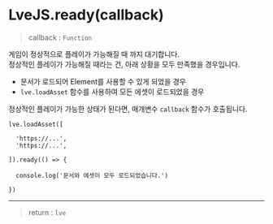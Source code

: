 # LveJS.ready(callback)

> callback : `Function`  

게임이 정상적으로 플레이가 가능해질 때 까지 대기합니다.  
정상적인 플레이가 가능해질 때라는 건, 아래 상황을 모두 만족했을 경우입니다.

* 문서가 로드되어 Element를 사용할 수 있게 되었을 경우
* `lve.loadAsset` 함수를 사용하여 모든 에셋이 로드되었을 경우

정상적인 플레이가 가능한 상태가 된다면, 매개변수 `callback` 함수가 호출됩니다.

```
lve.loadAsset([

  'https://...',
  'https://...',

]).ready(() => {

  console.log('문서와 에셋이 모두 로드되었습니다.')

})
```

---

> return : `lve`